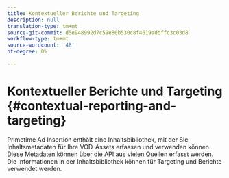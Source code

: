```yaml
---
title: Kontextueller Berichte und Targeting
description: null
translation-type: tm+mt
source-git-commit: d5e948992d7c59e80b530c8f4619adbffc3c03d8
workflow-type: tm+mt
source-wordcount: '48'
ht-degree: 0%

---
```



# Kontextueller Berichte und Targeting {#contextual-reporting-and-targeting}

Primetime Ad Insertion enthält eine Inhaltsbibliothek, mit der Sie Inhaltsmetadaten für Ihre VOD-Assets erfassen und verwenden können. Diese Metadaten können über die API aus vielen Quellen erfasst werden. Die Informationen in der Inhaltsbibliothek können für Targeting und Berichte verwendet werden.
